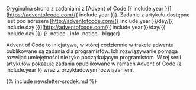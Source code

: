 Oryginalna strona z zadaniami z [Advent of Code {{ include.year }}](https://adventofcode.com/{{ include.year }}). Zadanie z artykułu dostępne jest pod adresem [http://adventofcode.com/{{ include.year }}/day/{{ include.day }}](http://adventofcode.com/{{ include.year }}/day/{{ include.day }})
{: .notice--info .notice--bigger}

Advent of Code to inicjatywa, w której codziennie w trakcie adwentu publikowane są zadania dla programistów. Ich rozwiązywanie pomaga rozwijać umiejętności nie tyko początkującym programistom. W tej serii artykułów pokazuję zadania opublikowane w ramach Advent of Code {{ include.year }} wraz z przykładowym rozwiązaniem.

{% include newsletter-srodek.md %}
